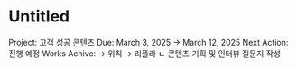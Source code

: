 # Untitled

Project: 고객 성공 콘텐츠
Due: March 3, 2025 → March 12, 2025
Next Action: 진행 예정
Works Achive: → 위칙
→ 리플라
 ㄴ 콘텐츠 기획 및 인터뷰 질문지 작성